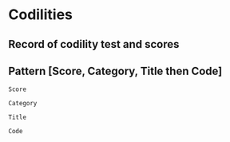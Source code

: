 # Codilities

## Record of codility test and scores

## Pattern [Score, Category, Title then Code]
```
Score
```
```
Category
```
```
Title
```
```
Code
```
